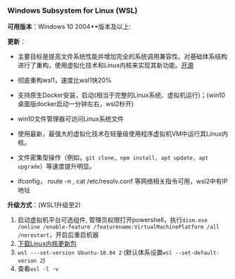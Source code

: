 ### Windows Subsystem for Linux (WSL)

**可用版本**：Windows 10 2004**版本及以上:

**更新**：

- 主要目标是提高文件系统性能并增加完全的系统调用兼容性。对基础体系结构进行了重构，使用虚拟化技术和Linux内核来实现其新功能。[开源](https://github.com/microsoft/WSL2-Linux-Kernel)

- 彻底重构wsl1，速度比wsl1快20%
- 支持原生Docker安装，启动(相当于完整的Linux系统、虚拟机运行)；(win10桌面版docker启动一分钟左右，wsl2秒开)
- win10文件管理器可访问Linux系统文件
- 使用最新，最强大的虚拟化技术在轻量级使用程序虚拟机VM中运行其Linux内核。
- 文件密集型操作（例如，`git clone, npm install, apt update, apt upgrade`）等速度提升明显。
- ifconfig， route -n , cat /etc/resolv.conf 等网络相关指令可用，wsl2中有IP地址

**升级方式**：(WSL1升级至2)

1. 启动虚拟机平台可选组件, 管理员权限打开powershell，执行`dism.exe /online /enable-feature /featurename:VirtualMachinePlatform /all /norestart`，开启后重启机器
2. [下载Linux内核更新包](https://docs.microsoft.com/zh-cn/windows/wsl/wsl2-kernel)
3. `wsl ---set-version Ubuntu-18.04 2`  (默认体系设置`wsl --set-default-verion 2`)
4. 查看`wsl -l -v`

